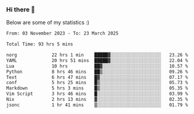 ### Hi there 👋
Below are some of my statistics :)

<!--START_SECTION:waka-->

```txt
From: 03 November 2023 - To: 23 March 2025

Total Time: 93 hrs 5 mins

norg             22 hrs 1 min    █████▓░░░░░░░░░░░░░░░░░░░   23.26 %
YAML             20 hrs 51 mins  █████▓░░░░░░░░░░░░░░░░░░░   22.04 %
Lua              10 hrs          ██▓░░░░░░░░░░░░░░░░░░░░░░   10.57 %
Python           8 hrs 46 mins   ██▒░░░░░░░░░░░░░░░░░░░░░░   09.26 %
Text             6 hrs 47 mins   █▓░░░░░░░░░░░░░░░░░░░░░░░   07.17 %
conf             5 hrs 25 mins   █▒░░░░░░░░░░░░░░░░░░░░░░░   05.73 %
Markdown         5 hrs 3 mins    █▒░░░░░░░░░░░░░░░░░░░░░░░   05.35 %
Vim Script       3 hrs 46 mins   █░░░░░░░░░░░░░░░░░░░░░░░░   03.99 %
Nix              2 hrs 13 mins   ▓░░░░░░░░░░░░░░░░░░░░░░░░   02.35 %
jsonc            1 hr 41 mins    ▒░░░░░░░░░░░░░░░░░░░░░░░░   01.79 %
```

<!--END_SECTION:waka-->

<!--
**KlapenHz/KlapenHz** is a ✨ _special_ ✨ repository because its `README.md` (this file) appears on your GitHub profile.

Here are some ideas to get you started:

- 🔭 I’m currently working on ...
- 🌱 I’m currently learning ...
- 👯 I’m looking to collaborate on ...
- 🤔 I’m looking for help with ...
- 💬 Ask me about ...
- 📫 How to reach me: ...
- 😄 Pronouns: ...
- ⚡ Fun fact: ...
-->
